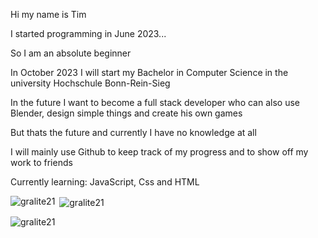 Hi my name is Tim

I started programming in June 2023...

So I am an absolute beginner

In October 2023 I will start my Bachelor in Computer Science in the university Hochschule Bonn-Rein-Sieg

In the future I want to become a full stack developer who can also use Blender, design simple things and create his own games

But thats the future and currently I have no knowledge at all

I will mainly use Github to keep track of my progress and to show off my work to friends

Currently learning:  JavaScript, Css and HTML

<p><img align="left" src="https://github-readme-stats.vercel.app/api/top-langs?username=gralite21&show_icons=true&locale=en&layout=compact" alt="gralite21" /></p>

<p>&nbsp;<img align="center" src="https://github-readme-stats.vercel.app/api?username=gralite21&show_icons=true&locale=en" alt="gralite21" /></p>

<p><img align="center" src="https://github-readme-streak-stats.herokuapp.com/?user=gralite21&" alt="gralite21" /></p>
